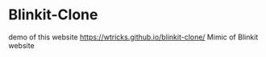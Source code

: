# Blinkit-Clone
demo of this website
https://wtricks.github.io/blinkit-clone/
Mimic of Blinkit website
